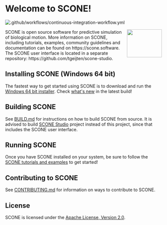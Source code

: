 # Welcome to SCONE!
![.github/workflows/continuous-integration-workflow.yml](https://github.com/opensim-org/SCONE/workflows/.github/workflows/continuous-integration-workflow.yml/badge.svg)

<img align="right" width="112" height="90" src="https://github.com/opensim-org/SCONE/blob/master/resources/ui/scone_logo_notext.png">
SCONE is open source software for predictive simulation of biological
motion. More information on SCONE, including tutorials, examples, community
guidelines and documentation can be found on https://scone.software. The SCONE user interface is located in a separate repository: https://github.com/tgeijten/scone-studio.

## Installing SCONE (Windows 64 bit)

The fastest way to get started using SCONE is to download and run the [Windows 64 bit installer](https://scone.software/doku.php?id=install). Check [what's new](https://scone.software/doku.php?id=changes) in the latest build!

## Building SCONE

See [BUILD.md](BUILD.md) for instructions on how to build SCONE from source. It is advised to build [SCONE Studio](https://github.com/tgeijten/scone-studio) project instead of this project, since that includes the SCONE user interface.

## Running SCONE

Once you have SCONE installed on your system, be sure to follow the [SCONE
tutorials and examples](https://scone.software/doku.php?id=tutorials:start) to
get started!

## Contributing to SCONE

See [CONTRIBUTING.md](CONTRIBUTING.md) for information on ways to contribute to
SCONE.

## License

SCONE is licensed under the [Apache License, Version 2.0](https://www.apache.org/licenses/LICENSE-2.0).
